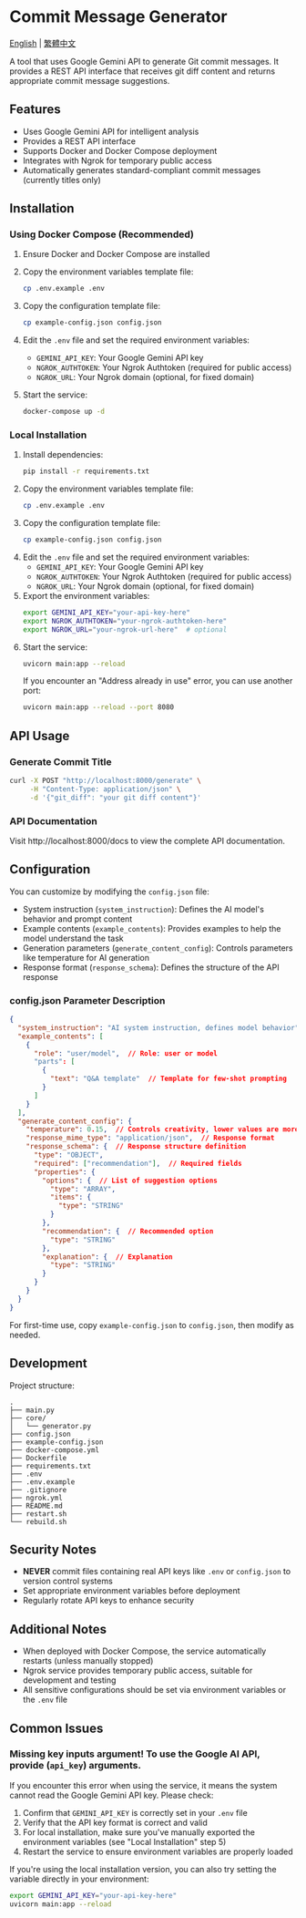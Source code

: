 # Commit Message Generator

[English](README.en.md) | [繁體中文](README.md)

A tool that uses Google Gemini API to generate Git commit messages. It provides a REST API interface that receives git diff content and returns appropriate commit message suggestions.

## Features

- Uses Google Gemini API for intelligent analysis
- Provides a REST API interface
- Supports Docker and Docker Compose deployment
- Integrates with Ngrok for temporary public access
- Automatically generates standard-compliant commit messages (currently titles only)

## Installation

### Using Docker Compose (Recommended)

1. Ensure Docker and Docker Compose are installed
2. Copy the environment variables template file:
   ```bash
   cp .env.example .env
   ```
3. Copy the configuration template file:
   ```bash
   cp example-config.json config.json
   ```
4. Edit the `.env` file and set the required environment variables:
   - `GEMINI_API_KEY`: Your Google Gemini API key
   - `NGROK_AUTHTOKEN`: Your Ngrok Authtoken (required for public access)
   - `NGROK_URL`: Your Ngrok domain (optional, for fixed domain)

5. Start the service:
   ```bash
   docker-compose up -d
   ```

### Local Installation

1. Install dependencies:
   ```bash
   pip install -r requirements.txt
   ```
2. Copy the environment variables template file:
   ```bash
   cp .env.example .env
   ```
3. Copy the configuration template file:
   ```bash
   cp example-config.json config.json
   ```
4. Edit the `.env` file and set the required environment variables:
   - `GEMINI_API_KEY`: Your Google Gemini API key
   - `NGROK_AUTHTOKEN`: Your Ngrok Authtoken (required for public access)
   - `NGROK_URL`: Your Ngrok domain (optional, for fixed domain)
5. Export the environment variables:
   ```bash
   export GEMINI_API_KEY="your-api-key-here"
   export NGROK_AUTHTOKEN="your-ngrok-authtoken-here"
   export NGROK_URL="your-ngrok-url-here"  # optional
   ```
6. Start the service:
   ```bash
   uvicorn main:app --reload
   ```
   If you encounter an "Address already in use" error, you can use another port:
   ```bash
   uvicorn main:app --reload --port 8080
   ```

## API Usage

### Generate Commit Title

```bash
curl -X POST "http://localhost:8000/generate" \
     -H "Content-Type: application/json" \
     -d '{"git_diff": "your git diff content"}'
```

### API Documentation

Visit http://localhost:8000/docs to view the complete API documentation.

## Configuration

You can customize by modifying the `config.json` file:

- System instruction (`system_instruction`): Defines the AI model's behavior and prompt content
- Example contents (`example_contents`): Provides examples to help the model understand the task
- Generation parameters (`generate_content_config`): Controls parameters like temperature for AI generation
- Response format (`response_schema`): Defines the structure of the API response

### config.json Parameter Description

```json
{
  "system_instruction": "AI system instruction, defines model behavior",
  "example_contents": [
    {
      "role": "user/model",  // Role: user or model
      "parts": [
        {
          "text": "Q&A template"  // Template for few-shot prompting
        }
      ]
    }
  ],
  "generate_content_config": {
    "temperature": 0.15,  // Controls creativity, lower values are more precise but less diverse
    "response_mime_type": "application/json",  // Response format
    "response_schema": {  // Response structure definition
      "type": "OBJECT",
      "required": ["recommendation"],  // Required fields
      "properties": {
        "options": {  // List of suggestion options
          "type": "ARRAY",
          "items": {
            "type": "STRING"
          }
        },
        "recommendation": {  // Recommended option
          "type": "STRING"
        },
        "explanation": {  // Explanation
          "type": "STRING"
        }
      }
    }
  }
}
```

For first-time use, copy `example-config.json` to `config.json`, then modify as needed.

## Development

Project structure:
```
.
├── main.py
├── core/
│   └── generator.py
├── config.json
├── example-config.json
├── docker-compose.yml
├── Dockerfile
├── requirements.txt
├── .env
├── .env.example
├── .gitignore
├── ngrok.yml
├── README.md
├── restart.sh
└── rebuild.sh
```

## Security Notes

- **NEVER** commit files containing real API keys like `.env` or `config.json` to version control systems
- Set appropriate environment variables before deployment
- Regularly rotate API keys to enhance security

## Additional Notes

- When deployed with Docker Compose, the service automatically restarts (unless manually stopped)
- Ngrok service provides temporary public access, suitable for development and testing
- All sensitive configurations should be set via environment variables or the `.env` file 

## Common Issues

### Missing key inputs argument! To use the Google AI API, provide (`api_key`) arguments.

If you encounter this error when using the service, it means the system cannot read the Google Gemini API key. Please check:

1. Confirm that `GEMINI_API_KEY` is correctly set in your `.env` file
2. Verify that the API key format is correct and valid
3. For local installation, make sure you've manually exported the environment variables (see "Local Installation" step 5)
4. Restart the service to ensure environment variables are properly loaded

If you're using the local installation version, you can also try setting the variable directly in your environment:
```bash
export GEMINI_API_KEY="your-api-key-here"
uvicorn main:app --reload
``` 
